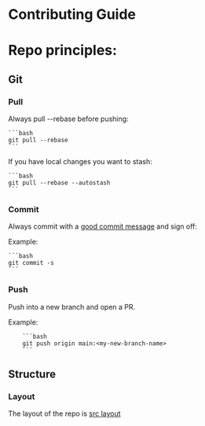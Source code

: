 # Contributing Guide








# Repo principles:

## Git

### Pull
Always pull --rebase before pushing:

    ```bash
    git pull --rebase
    ```
If you have local changes you want to stash:

    ```bash
    git pull --rebase --autostash
    ```

### Commit
Always commit with a [good commit message](https://cbea.ms/git-commit/) and sign off:

Example:

    ```bash
    git commit -s
    ```
### Push
Push into a new branch and open a PR.

Example:

        ```bash
        git push origin main:<my-new-branch-name>
        ```


## Structure

### Layout
The layout of the repo is [src layout](https://packaging.python.org/en/latest/discussions/src-layout-vs-flat-layout/)
